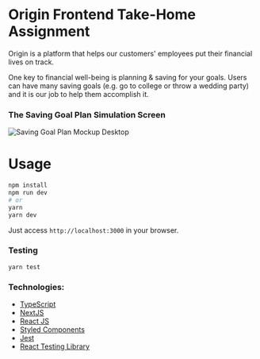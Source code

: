 # Origin Frontend Take-Home Assignment

Origin is a platform that helps our customers' employees put their financial lives on track.

One key to financial well-being is planning & saving for your goals. Users can have many saving goals (e.g. go to college or throw a wedding party) and it is our job to help them accomplish it.

### The Saving Goal Plan Simulation Screen


![Saving Goal Plan Mockup Desktop](https://github.com/OriginFinancial/frontend-take-home-assignment/blob/master/mockups/saving-goal-plan-desk.png)


# Usage

```bash
npm install
npm run dev
# or
yarn
yarn dev
```

Just access `http://localhost:3000` in your browser.

### Testing

```
yarn test
```

### Technologies:

- [TypeScript](https://www.typescriptlang.org/)
- [NextJS](https://nextjs.org/)
- [React JS](https://reactjs.org/)
- [Styled Components](https://styled-components.com/)
- [Jest](https://jestjs.io/)
- [React Testing Library](https://testing-library.com/docs/react-testing-library/intro)
